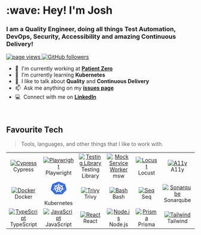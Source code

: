 <h1 align="left">:wave: Hey! I'm Josh</h1>
<h3 align="left">I am a Quality Engineer, doing all things Test Automation, DevOps, Security, Accessibility and amazing Continuous Delivery!</h3>

<p align="left">
  <a href="https://github.com/joshmccure/joshmccure">
    <img src="https://komarev.com/ghpvc/?username=joshmccure" alt="page views" />
  </a>

  <a href="https://github.com/joshmccure?tab=followers">
    <img alt="GitHub followers" src="https://img.shields.io/github/followers/MacroPower?color=green&logo=github">
  </a>
</p>

- :office: &nbsp;I'm currently working at **[Patient Zero]**
- :seedling: &nbsp;I’m currently learning **Kubernetes**
- :speech_balloon: &nbsp;I like to talk about **Quality** and **Continuous Delivery**
- :mailbox: &nbsp;Ask me anything on my **[issues page]**
- :computer: &nbsp;Connect with me on **[LinkedIn]**

<br>

<h2 align="left" id="joshmccure-tech">Favourite Tech</h2>

> Tools, languages, and other things that I like to work with.

<table>
  <tr>
    <td align="center" width="96">
      <a href="#joshmccure-tech">
        <img src="./img/" width="48" height="48" alt="Cypress" />
      </a>
      <br>Cypress
    </td>
    <td align="center" width="96">
      <a href="#joshmccure-tech">
        <img src="./img/" width="48" height="48" alt="Playwright" />
      </a>
      <br>Playwright
    </td>
    <td align="center" width="96">
      <a href="#joshmccure-tech">
        <img src="./img/" width="48" height="48" alt="Testing Library" />
      </a>
      <br>Testing Library
    </td>
    <td align="center" width="96">
      <a href="#joshmccure-tech">
        <img src="" width="48" height="48" alt="Mock Service Worker" />
      </a>
      <br>msw
    </td>
    <td align="center" width="96">
      <a href="#joshmccure-tech">
        <img src="" width="48" height="48" alt="Locust" />
      </a>
      <br>Locust
    </td>
    <td align="center" width="96">
      <a href="#joshmccure-tech" >
        <img src="" width="48" height="48" alt="A11y" />
      </a>
      <br>A11y
    </td>
  </tr>
  <tr>
    <td align="center" width="96"> 
      <a href="#joshmccure-tech" >
        <img src="./img/docker-original.svg" width="48" height="48" alt="Docker" />
      </a>
      <br>Docker
    </td>
    <td align="center" width="96">
      <a href="#joshmccure-tech" >
        <img src="https://raw.githubusercontent.com/cncf/artwork/master/projects/kubernetes/icon/color/kubernetes-icon-color.svg" width="48" height="48" alt="Kubernetes" />
      </a>
      <br>Kubernetes
    </td>
    <td align="center"  width="96">
      <a href="#joshmccure-tech">
        <img src="./img/" width="48" height="48" alt="Trivy" />
      </a>
      <br>Trivy
    </td>
    <td align="center" width="96">
      <a href="#joshmccure-tech">
        <img src="https://raw.githubusercontent.com/PowerShell/PowerShell/master/assets/ps_black_128.svg" width="48" height="48" alt="Bash" />
      </a>
      <br>Bash
    </td>
    <td align="center" width="96">
      <a href="#joshmccure-tech" >
        <img src="" width="48" height="48" alt="Seq" />
      </a>
      <br>Seq
    </td>
    <td align="center" width="96">
      <a href="#joshmccure-tech" >
        <img src="" width="48" height="48" alt="Sonarqube" />
      </a>
      <br>Sonarqube
    </td>
  </tr>
    <tr>
    <td align="center" width="96">
      <a href="#joshmccure-tech">
        <img src="./img/typescript-original.svg" width="48" height="48" alt="TypeScript" />
      </a>
      <br>TypeScript
    </td>
    <td align="center" width="96">
      <a href="#joshmccure-tech">
        <img src="./img/javascript-original.svg" width="48" height="48" alt="JavaScript" />
      </a>
      <br>JavaScript
    </td>
    <td align="center" width="96">
      <a href="#joshmccure-tech" >
        <img src="./img/" width="48" height="48" alt="React" />
      </a>
      <br>React
    </td>
    <td align="center" width="96">
      <a href="#joshmccure-tech">
        <img src="./img/" width="48" height="48" alt="Node.js" />
      </a>
      <br>Node.js
    </td>
    <td align="center"  width="96">
      <a href="#joshmccure-tech">
        <img src="./img/" width="48" height="48" alt="Prisma" />
      </a>
      <br>Prisma
    </td>
    <td align="center" width="96">
      <a href="#joshmccure-tech">
        <img src="./img/" width="48" height="48" alt="Tailwind" />
      </a>
      <br>Tailwind
    </td>
  </tr>
</table>

<!-- links -->

[Patient Zero]: https://github.com/PatientZero-AU "Patient Zero Github Home"
[issues page]: https://github.com/joshmccure/joshmccure/issues "MacroPower/issues"
[linkedin]: https://www.linkedin.com/in/joshmccure "Josh McCure LinkedIn"
